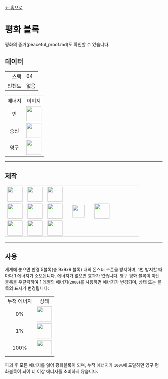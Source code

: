 [← 홈으로](../)
# 평화 블록
평화의 증거(peaceful_proof.md)도 확인할 수 있습니다.

## 데이터
<table>
    <tr><td align="end">스택</td><td>64</td></tr>
    <tr><td align="end">인챈트</td><td>없음</td></tr>
</table>
<table>
    <tr><td align="center">에너지</td><td align="center">이미지</td></tr>
    <tr><td align="center">빈</td><td><img src="https://i.imgur.com/ChdGHZh.png" height="48"/></td></tr>
    <tr><td align="center">충전</td><td><img src="https://i.imgur.com/zj97a5z.png" height="48"/></td></tr>
    <tr><td align="center">영구</td><td><img src="https://i.imgur.com/5NXrwba.png" height="48"/></td></tr>
</table>

---

## 제작
<table>
    <tr><td><img src="https://i.imgur.com/j5qpTgm.png" width="48"/></td><td><img src="https://i.imgur.com/j5qpTgm.png" width="48"/></td><td><img src="https://i.imgur.com/j5qpTgm.png" width="48"/></td><td colspan="3"></td></tr>
    <tr><td><img src="https://i.imgur.com/j5qpTgm.png" width="48"/></td><td><img src="https://i.imgur.com/IWZz8YM.png" width="48"/></td><td><img src="https://i.imgur.com/j5qpTgm.png" width="48"/></td><td width="70" align="center"><img src="https://i.imgur.com/VE0KqIE.png" width="40"/></td><td><img src="https://i.imgur.com/ChdGHZh.png" width="48"/></td><td width="70"></td></tr>
    <tr><td><img src="https://i.imgur.com/j5qpTgm.png" width="48"/></td><td><img src="https://i.imgur.com/j5qpTgm.png" width="48"/></td><td><img src="https://i.imgur.com/j5qpTgm.png" width="48"/></td><td colspan="3"></td></tr>
</table>

---

## 사용
세계에 놓으면 반경 5블록(총 9x9x9 블록) 내의 몬스터 스폰을 방지하며, 1번 방지할 때마다 1 에너지가 소모됩니다. 에너지가 없으면 효과가 없습니다.
영구 평화 블록이 아닌 블록을 우클릭하여 1 레벨의 에너지(`2000`)를 사용하면 에너지가 변경되며, 상태 또는 블록의 표시가 변경됩니다: 

<table>
    <tr><td align="center">누적 에너지</td><td align="center">상태</td></tr>
    <tr><td align="center">0%</td><td align="center"><img src="https://i.imgur.com/ChdGHZh.png" height="48"/></tr>
    <tr><td align="center">1%</td><td align="center"><img src="https://i.imgur.com/zj97a5z.png" height="48"/></td></tr>
    <tr><td align="center">100%</td><td align="center"><img src="https://i.imgur.com/5NXrwba.png" height="48"/></td></tr>
</table>

파괴 후 모든 에너지를 잃어 평화블록이 되며, 누적 에너지가 `100%`에 도달하면 영구 평화블록이 되어 더 이상 에너지를 소비하지 않습니다.
